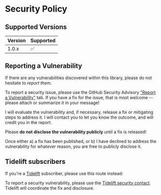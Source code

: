 # Security Policy

## Supported Versions

| Version | Supported          |
|---------|--------------------|
| 1.0.x   | :white_check_mark: |

## Reporting a Vulnerability

If there are any vulnerabilities discovered within this library, please do not hesitate to _report them_. 

To report a security issue, please use the GitHub Security Advisory ["Report a Vulnerability"](https://github.com/ericsizemore/consistent-hash/security/advisories/new) tab. If you have a fix for the issue, that is most welcome -- please attach or summarize it in your message!

I will evaluate the vulnerability and, if necessary, release a fix or mitigating steps to address it. I will contact you to let you know the outcome, and will credit you in the report.

   Please **do not disclose the vulnerability publicly** until a fix is released!

Once either a) a fix has been published, or b) I have declined to address the vulnerability for whatever reason, you are free to publicly disclose it.

## Tidelift subscribers

If you're a [Tidelift](https://tidelift.com/) subscriber, please use this route instead:

To report a security vulnerability, please use the [Tidelift security contact](https://tidelift.com/security).
Tidelift will coordinate the fix and disclosure.
